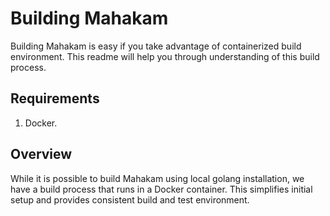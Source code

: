 # Building Mahakam

Building Mahakam is easy if you take advantage of containerized build environment. This readme will help you through understanding of this build process.

## Requirements

1. Docker.

## Overview

While it is possible to build Mahakam using local golang installation, we have a build process that runs in a Docker container. This simplifies initial setup and provides consistent build and test environment.
